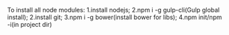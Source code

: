To install all node modules:
1.install nodejs;
2.npm i -g gulp-cli(Gulp global install);
2.install git;
3.npm i -g bower(install bower for libs);
4.npm init/npm -i(in project dir)